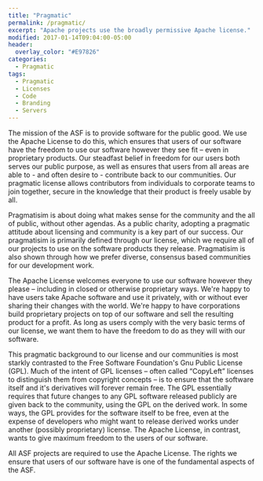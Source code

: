 ```yaml
---
title: "Pragmatic"
permalink: /pragmatic/
excerpt: "Apache projects use the broadly permissive Apache license."
modified: 2017-01-14T09:04:00-05:00
header:
  overlay_color: "#E97826"
categories:
  - Pragmatic
tags:
  - Pragmatic
  - Licenses
  - Code
  - Branding
  - Servers
---
```


The mission of the ASF is to provide software for the public good. We use the Apache License to do this, which ensures that users of our software have the freedom to use our software however they see fit – even in proprietary products. Our steadfast belief in freedom for our users both serves our public purpose, as well as ensures that users from all areas are able to - and often desire to - contribute back to our communities. Our pragmatic license allows contributors from individuals to corporate teams to join together, secure in the knowledge that their product is freely usable by all.

Pragmatisim is about doing what makes sense for the community and the all of public, without other agendas. As a public charity, adopting a pragmatic attitude about licensing and community is a key part of our success. Our pragmatisim is primarily defined through our license, which we require all of our projects to use on the software products they release. Pragmatisim is also shown through how we prefer diverse, consensus based communities for our development work.

The Apache License welcomes everyone to use our software however they please – including in closed or otherwise proprietary ways. We're happy to have users take Apache software and use it privately, with or without ever sharing their changes with the world. We're happy to have corporations build proprietary projects on top of our software and sell the resulting product for a profit. As long as users comply with the very basic terms of our license, we want them to have the freedom to do as they will with our software.

This pragmatic background to our license and our communities is most starkly contrasted to the Free Software Foundation's Gnu Public License (GPL). Much of the intent of GPL licenses – often called “CopyLeft” licenses to distinguish them from copyright concepts – is to ensure that the software itself and it's derivatives will forever remain free. The GPL essentially requires that future changes to any GPL software released publicly are given back to the community, using the GPL on the derived work. In some ways, the GPL provides for the software itself to be free, even at the expense of developers who might want to release derived works under another (possibly proprietary) license. The Apache License, in contrast, wants to give maximum freedom to the users of our software.

All ASF projects are required to use the Apache License. The rights we ensure that users of our software have is one of the fundamental aspects of the ASF.
